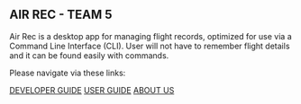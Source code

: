 
## AIR REC - TEAM 5

Air Rec is a desktop app for managing flight records, optimized for use via a Command Line Interface (CLI). User will not have to remember flight details and it can be found easily with commands.

Please navigate via these links:

[DEVELOPER GUIDE](https://github.com/AY2122S1-TIC4001-F18-5/tp/blob/master/docs/DeveloperGuide.md)
[USER GUIDE](https://github.com/AY2122S1-TIC4001-F18-5/tp/blob/master/docs/UserGuide.md)
[ABOUT US](https://github.com/AY2122S1-TIC4001-F18-5/tp/blob/master/docs/AboutUs.md)
